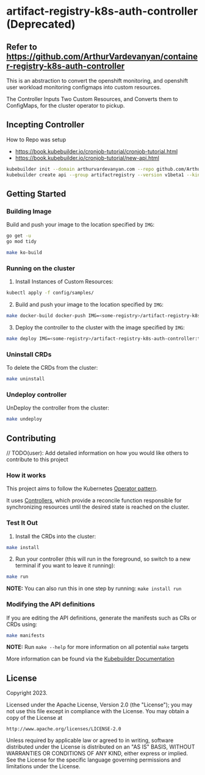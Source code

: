 # artifact-registry-k8s-auth-controller (Deprecated)

## Refer to <https://github.com/ArthurVardevanyan/container-registry-k8s-auth-controller>

This is an abstraction to convert the openshift monitoring, and openshift user workload monitoring configmaps into custom resources.

The Controller Inputs Two Custom Resources, and Converts them to ConfigMaps, for the cluster operator to pickup.

## Incepting Controller

How to Repo was setup

- <https://book.kubebuilder.io/cronjob-tutorial/cronjob-tutorial.html>
- <https://book.kubebuilder.io/cronjob-tutorial/new-api.html>

```bash
kubebuilder init --domain arthurvardevanyan.com --repo github.com/ArthurVardevanyan/artifact-registry-k8s-auth-controller
kubebuilder create api --group artifactregistry --version v1beta1 --kind Auth --namespaced=true
```

## Getting Started

### Building Image

Build and push your image to the location specified by `IMG`:

```bash
go get -u
go mod tidy
```

```bash
make ko-build
```

### Running on the cluster

1. Install Instances of Custom Resources:

```sh
kubectl apply -f config/samples/
```

2. Build and push your image to the location specified by `IMG`:

```sh
make docker-build docker-push IMG=<some-registry>/artifact-registry-k8s-auth-controller:tag
```

3. Deploy the controller to the cluster with the image specified by `IMG`:

```sh
make deploy IMG=<some-registry>/artifact-registry-k8s-auth-controller:tag
```

### Uninstall CRDs

To delete the CRDs from the cluster:

```sh
make uninstall
```

### Undeploy controller

UnDeploy the controller from the cluster:

```sh
make undeploy
```

## Contributing

// TODO(user): Add detailed information on how you would like others to contribute to this project

### How it works

This project aims to follow the Kubernetes [Operator pattern](https://kubernetes.io/docs/concepts/extend-kubernetes/operator/).

It uses [Controllers](https://kubernetes.io/docs/concepts/architecture/controller/),
which provide a reconcile function responsible for synchronizing resources until the desired state is reached on the cluster.

### Test It Out

1. Install the CRDs into the cluster:

```sh
make install
```

2. Run your controller (this will run in the foreground, so switch to a new terminal if you want to leave it running):

```sh
make run
```

**NOTE:** You can also run this in one step by running: `make install run`

### Modifying the API definitions

If you are editing the API definitions, generate the manifests such as CRs or CRDs using:

```sh
make manifests
```

**NOTE:** Run `make --help` for more information on all potential `make` targets

More information can be found via the [Kubebuilder Documentation](https://book.kubebuilder.io/introduction.html)

## License

Copyright 2023.

Licensed under the Apache License, Version 2.0 (the "License");
you may not use this file except in compliance with the License.
You may obtain a copy of the License at

    http://www.apache.org/licenses/LICENSE-2.0

Unless required by applicable law or agreed to in writing, software
distributed under the License is distributed on an "AS IS" BASIS,
WITHOUT WARRANTIES OR CONDITIONS OF ANY KIND, either express or implied.
See the License for the specific language governing permissions and
limitations under the License.
